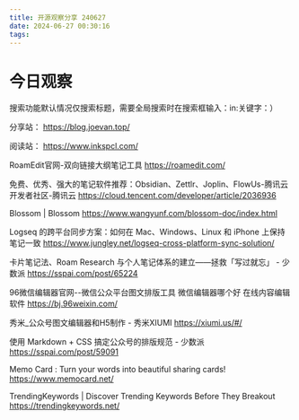 ```yaml
---
title: 开源观察分享 240627
date: 2024-06-27 00:30:16
tags:
---
```

# 今日观察

搜索功能默认情况仅搜索标题，需要全局搜索时在搜索框输入：in:关键字：）  

分享站： https://blog.joevan.top/  

阅读站： https://www.inkspcl.com/  

RoamEdit官网-双向链接大纲笔记工具  https://roamedit.com/  

免费、优秀、强大的笔记软件推荐：Obsidian、Zettlr、Joplin、FlowUs-腾讯云开发者社区-腾讯云  https://cloud.tencent.com/developer/article/2036936  

Blossom | Blossom  https://www.wangyunf.com/blossom-doc/index.html  

Logseq 的跨平台同步方案：如何在 Mac、Windows、Linux 和 iPhone 上保持笔记一致  https://www.jungley.net/logseq-cross-platform-sync-solution/    

卡片笔记法、Roam Research 与个人笔记体系的建立——拯救「写过就忘」 - 少数派  https://sspai.com/post/65224  

96微信编辑器官网--微信公众平台图文排版工具 微信编辑器哪个好 在线内容编辑软件  https://bj.96weixin.com/    

秀米_公众号图文编辑器和H5制作 - 秀米XIUMI  https://xiumi.us/#/    

使用 Markdown + CSS 搞定公众号的排版规范 - 少数派  https://sspai.com/post/59091    

Memo Card : Turn your words into beautiful sharing cards!  https://www.memocard.net/  

TrendingKeywords | Discover Trending Keywords Before They Breakout  https://trendingkeywords.net/  
